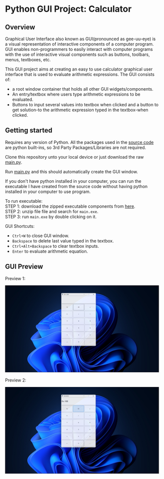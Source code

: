 # Python GUI Project: Calculator

## Overview

Graphical User Interface also known as GUI(pronounced as gee-uu-eye) is a visual representation of interactive components of a computer program. 
GUI enables non-programmers to easily interact with computer programs with the use of interactive visual components such as buttons, toolbars, menus, textboxes, etc.

This GUI project aims at creating an easy to use calculator graphical user interface that is used to evaluate arithmetic expressions.
The GUI consists of:
  * a root window container that holds all other GUI widgets/components.
  * An entry/textbox where users type arithmetic expressions to be evaluated.
  * Buttons to input several values into textbox when clicked and a button to get solution-to the arithmetic expression typed in the textbox-when clicked.
 
## Getting started

Requires any version of Python. All the packages used in the [source code](/main.py) are python built-ins, so 3rd Party Packages/Libraries are not required.

Clone this repository unto your local device or just download the raw [main.py](/main.py).

Run [main.py](/main.py) and this should automatically create the GUI window. 

If you don't have python installed in your computer, you can run the executable I have created from the source code without having python installed in your computer to use program.

To run executable:  
    STEP 1: download the zipped executable components from [here](https://github.com/tomiwa-adesanya/python-calculator-gui/raw/master/Data/dist/main.zip).   
    STEP 2: unzip file file and search for `main.exe`.   
    STEP 3: run `main.exe` by double clicking on it.  

GUI Shortcuts:
  * `Ctrl+W` to close GUI window.
  * `Backspace` to delete last value typed in the textbox.
  * `Ctrl+Alt+Backspace` to clear textbox inputs.
  * `Enter` to evaluate arithmetic equation.
  
## GUI Preview

Preview 1:

  ![gui-preview-1](/Data/img/preview-1.png)
  
Preview 2: 

  ![gui-preview-2](/Data/img/preview-2.png)
